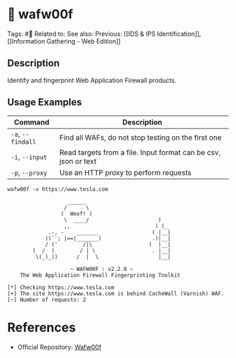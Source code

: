 # 💢 wafw00f

Tags: #💢
Related to: 
See also: 
Previous: [[IDS & IPS Identification]], [[Information Gathering - Web Edition]]

## Description

Identify and fingerprint Web Application Firewall products.

## Usage Examples

| **Command** | **Description** |
|-|-|
| `-a`, `--findall` | Find all WAFs, do not stop testing on the first one |
| `-i`, `--input` | Read targets from a file. Input format can be csv, json or text |
| `-p`, `--proxy` | Use an HTTP proxy to perform requests |

	wafw00f -v https://www.tesla.com

```text
                   ______
                  /      \
                 (  Woof! )
                  \  ____/                      )
                  ,,                           ) (_
             .-. -    _______                 ( |__|
            ()``; |==|_______)                .)|__|
            / ('        /|\                  (  |__|
        (  /  )        / | \                  . |__|
         \(_)_))      /  |  \                   |__|

                    ~ WAFW00F : v2.2.0 ~
    The Web Application Firewall Fingerprinting Toolkit
    
[*] Checking https://www.tesla.com
[+] The site https://www.tesla.com is behind CacheWall (Varnish) WAF.
[~] Number of requests: 2
```

# References

- Official Repository: [Wafw00f](https://github.com/EnableSecurity/wafw00f)